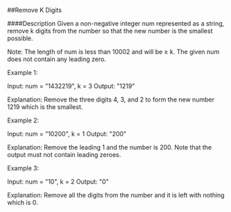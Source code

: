 ##Remove K Digits

####Description
Given a non-negative integer num represented as a string, remove k digits from the number so that the new number is the smallest possible.

Note:
The length of num is less than 10002 and will be ≥ k.
The given num does not contain any leading zero.

Example 1:

Input: 
num = "1432219", k = 3
Output: "1219"

Explanation: Remove the three digits 4, 3, and 2 to form the new number 1219 which is the smallest.

Example 2:

Input: 
num = "10200", k = 1
Output: "200"

Explanation: Remove the leading 1 and the number is 200. Note that the output must not contain leading zeroes.

Example 3:

Input: num = "10", k = 2
Output: "0"

Explanation: Remove all the digits from the number and it is left with nothing which is 0.